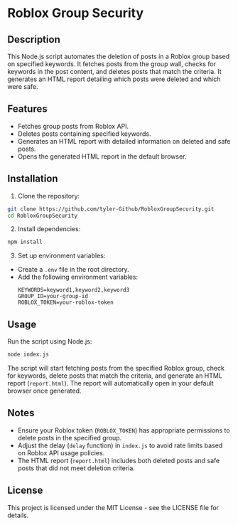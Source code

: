 # Roblox Group Security

## Description

This Node.js script automates the deletion of posts in a Roblox group based on specified keywords. It fetches posts from the group wall, checks for keywords in the post content, and deletes posts that match the criteria. It generates an HTML report detailing which posts were deleted and which were safe.

## Features

- Fetches group posts from Roblox API.
- Deletes posts containing specified keywords.
- Generates an HTML report with detailed information on deleted and safe posts.
- Opens the generated HTML report in the default browser.

## Installation

1. Clone the repository:
```bash
git clone https://github.com/tyler-Github/RobloxGroupSecurity.git
cd RobloxGroupSecurity
```

2. Install dependencies:

```bash
npm install
```


3. Set up environment variables:
- Create a `.env` file in the root directory.
- Add the following environment variables:
  ```
  KEYWORDS=keyword1,keyword2,keyword3
  GROUP_ID=your-group-id
  ROBLOX_TOKEN=your-roblox-token
  ```

## Usage

Run the script using Node.js:

```bash
node index.js
```


The script will start fetching posts from the specified Roblox group, check for keywords, delete posts that match the criteria, and generate an HTML report (`report.html`). The report will automatically open in your default browser once generated.

## Notes

- Ensure your Roblox token (`ROBLOX_TOKEN`) has appropriate permissions to delete posts in the specified group.
- Adjust the delay (`delay` function) in `index.js` to avoid rate limits based on Roblox API usage policies.
- The HTML report (`report.html`) includes both deleted posts and safe posts that did not meet deletion criteria.

## License

This project is licensed under the MIT License - see the LICENSE file for details.
